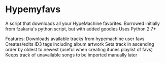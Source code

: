 # Hypemyfavs
A script that downloads all your HypeMachine favorites. 
Borrowed initially from fzakaria's python script, but with added goodies
Uses Python 2.7+

Features:
Downloads available tracks from hypemachine user favs
Creates/edits ID3 tags including album artwork
Sets track in ascending order by oldest to newest (useful when creating itunes playlist of favs)
Keeps track of unavailable songs to be imported manually later
